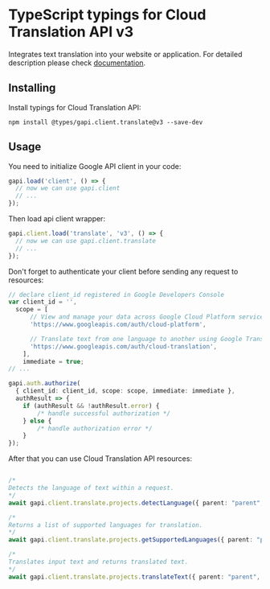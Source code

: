 # TypeScript typings for Cloud Translation API v3

Integrates text translation into your website or application.
For detailed description please check [documentation](https://cloud.google.com/translate/docs/quickstarts).

## Installing

Install typings for Cloud Translation API:

```
npm install @types/gapi.client.translate@v3 --save-dev
```

## Usage

You need to initialize Google API client in your code:

```typescript
gapi.load('client', () => {
  // now we can use gapi.client
  // ...
});
```

Then load api client wrapper:

```typescript
gapi.client.load('translate', 'v3', () => {
  // now we can use gapi.client.translate
  // ...
});
```

Don't forget to authenticate your client before sending any request to resources:

```typescript
// declare client_id registered in Google Developers Console
var client_id = '',
  scope = [ 
      // View and manage your data across Google Cloud Platform services
      'https://www.googleapis.com/auth/cloud-platform',

      // Translate text from one language to another using Google Translate
      'https://www.googleapis.com/auth/cloud-translation',
    ],
    immediate = true;
// ...

gapi.auth.authorize(
  { client_id: client_id, scope: scope, immediate: immediate },
  authResult => {
    if (authResult && !authResult.error) {
        /* handle successful authorization */
    } else {
        /* handle authorization error */
    }
});
```

After that you can use Cloud Translation API resources:

```typescript

/*
Detects the language of text within a request.
*/
await gapi.client.translate.projects.detectLanguage({ parent: "parent",  });

/*
Returns a list of supported languages for translation.
*/
await gapi.client.translate.projects.getSupportedLanguages({ parent: "parent",  });

/*
Translates input text and returns translated text.
*/
await gapi.client.translate.projects.translateText({ parent: "parent",  });
```
